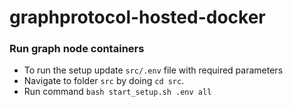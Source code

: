 # graphprotocol-hosted-docker
### Run graph node containers
- To run the setup update `src/.env` file with required parameters
- Navigate to folder `src` by doing `cd src`.
- Run command `bash start_setup.sh .env all`
